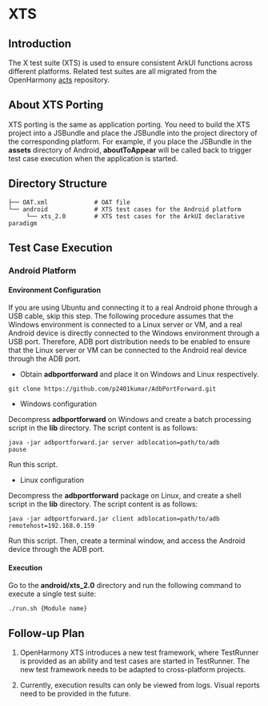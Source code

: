 # XTS

## Introduction
The X test suite (XTS) is used to ensure consistent ArkUI functions across different platforms. Related test suites are all migrated from the OpenHarmony [acts](https://gitee.com/openharmony/xts_acts/tree/master/arkui) repository.

## About XTS Porting

XTS porting is the same as application porting. You need to build the XTS project into a JSBundle and place the JSBundle into the project directory of the corresponding platform. For example, if you place the JSBundle in the **assets** directory of Android, **aboutToAppear** will be called back to trigger test case execution when the application is started.

## Directory Structure

```
├── OAT.xml             # OAT file
└── android             # XTS test cases for the Android platform
     └── xts_2.0        # XTS test cases for the ArkUI declarative paradigm
```

## Test Case Execution

### Android Platform

#### Environment Configuration

If you are using Ubuntu and connecting it to a real Android phone through a USB cable, skip this step. The following procedure assumes that the Windows environment is connected to a Linux server or VM, and a real Android device is directly connected to the Windows environment through a USB port. Therefore, ADB port distribution needs to be enabled to ensure that the Linux server or VM can be connected to the Android real device through the ADB port.

* Obtain **adbportforward** and place it on Windows and Linux respectively.
```
git clone https://github.com/p2401kumar/AdbPortForward.git
```

* Windows configuration

Decompress **adbportforward** on Windows and create a batch processing script in the **lib** directory. The script content is as follows:
```
java -jar adbportforward.jar server adblocation=path/to/adb
pause
```
Run this script.

* Linux configuration

Decompress the **adbportforward** package on Linux, and create a shell script in the **lib** directory. The script content is as follows:
```
java -jar adbportforward.jar client adblocation=path/to/adb remotehost=192.168.0.159

```
Run this script. Then, create a terminal window, and access the Android device through the ADB port.

#### Execution

Go to the **android/xts_2.0** directory and run the following command to execute a single test suite:

```
./run.sh {Module name}
```

## Follow-up Plan

1. OpenHarmony XTS introduces a new test framework, where TestRunner is provided as an ability and test cases are started in TestRunner. The new test framework needs to be adapted to cross-platform projects.

2. Currently, execution results can only be viewed from logs. Visual reports need to be provided in the future.
